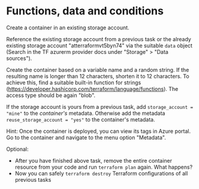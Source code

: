 Functions, data and conditions
==============================

Create a container in an existing storage account.

Reference the existing storage account from a previous task or the already existing storage account "atterraformvt5byn74" via the suitable `data` object (Search in the TF azurerm provider docs under "Storage" > "Data sources").

Create the container based on a variable name and a random string. If the
resulting name is longer than 12 characters, shorten it to 12 characters. To achieve this, find a suitable built-in function for strings (https://developer.hashicorp.com/terraform/language/functions). The access type should be again "blob".

If the storage account is yours from a previous task, add `storage_account = "mine"` to the *container's* metadata. Otherwise add the metadata `reuse_storage_account = "yes"` to the container's metadata.

Hint: Once the container is deployed, you can view its tags in Azure portal. Go to the container and navigate to the menu option "Metadata".

Optional:
- After you have finished above task, remove the entire container resource from your code and run `terraform plan` again. What happens?
- Now you can safely `terraform destroy` Terraform configurations of all previous tasks
